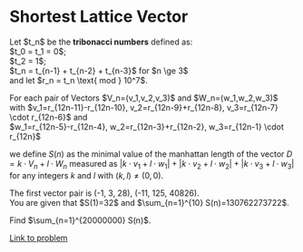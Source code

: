 # Shortest Lattice Vector

<p>
Let $t_n$ be the <b>tribonacci numbers</b> defined as:<br />
$t_0 = t_1 = 0$;<br />
$t_2 = 1$;<br />
$t_n = t_{n-1} + t_{n-2} + t_{n-3}$ for $n \ge 3$<br />
and let $r_n = t_n \text{ mod } 10^7$.
</p>
<p>
For each pair of Vectors $V_n=(v_1,v_2,v_3)$ and $W_n=(w_1,w_2,w_3)$ with $v_1=r_{12n-11}-r_{12n-10}, v_2=r_{12n-9}+r_{12n-8}, v_3=r_{12n-7} \cdot r_{12n-6}$  and <br /> $w_1=r_{12n-5}-r_{12n-4}, w_2=r_{12n-3}+r_{12n-2}, w_3=r_{12n-1} \cdot r_{12n}$
<br />

we define $S(n)$ as the minimal value of the manhattan length of the vector $D=k \cdot V_n+l \cdot W_n$ measured as $|k \cdot v_1+l \cdot w_1|+|k \cdot v_2+l \cdot w_2|+|k \cdot v_3+l \cdot w_3|$
 for any integers $k$ and $l$ with $(k,l)\neq (0,0)$.
</p><p>
The first vector pair  is (-1, 3, 28), (-11, 125, 40826).<br />
You are given that $S(1)=32$ and $\sum_{n=1}^{10} S(n)=130762273722$.
</p>
<p>
Find $\sum_{n=1}^{20000000} S(n)$.
</p>


[Link to problem](https://projecteuler.net/problem=507)
